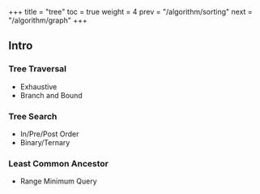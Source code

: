 +++
title  = "tree"
toc    = true
weight = 4
prev   = "/algorithm/sorting"
next   = "/algorithm/graph"
+++

## Intro
### Tree Traversal
- Exhaustive
- Branch and Bound

### Tree Search
- In/Pre/Post Order
- Binary/Ternary

### Least Common Ancestor
- Range Minimum Query
